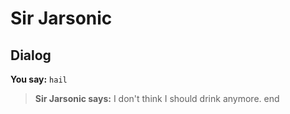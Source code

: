 # Sir Jarsonic


## Dialog

**You say:** `hail`



>**Sir Jarsonic says:** I don't think I should drink anymore.
end
